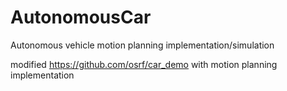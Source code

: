 # AutonomousCar
Autonomous vehicle motion planning implementation/simulation


modified https://github.com/osrf/car_demo with motion planning implementation
